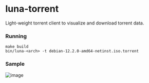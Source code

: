# luna-torrent

Light-weight torrent client to visualize and download torrent data.

### Running

```
make build
bin/luna-<arch> -t debian-12.2.0-amd64-netinst.iso.torrent
```

### Sample

![image](https://github.com/gokul656/luna-torrent/assets/33384499/3ee9b108-5188-4aed-ab89-ae942449d688)

